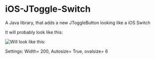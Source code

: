 # iOS-JToggle-Switch
A Java library, that adds a new JToggleButton looking like a iOS Switch

It will probably look like this: 

![Will look like this:](http://i.imgur.com/nlwTIdu.png)


Settings: Width= 200, Autosize= True, ovalsize= 6

